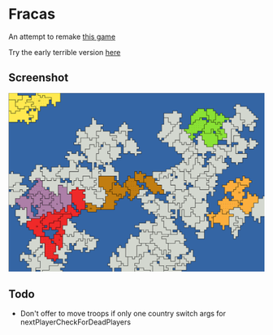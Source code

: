 # Fracas

An attempt to remake [this game](http://www.smozzie.com/fracas.html)

Try the early terrible version [here](http://fracas.caseyhoward.net)

## Screenshot

![gameboard](./docs/gameboard.png)


## Todo

- Don't offer to move troops if only one country
  switch args for nextPlayerCheckForDeadPlayers